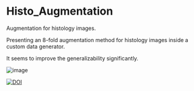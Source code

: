 # Histo_Augmentation
Augmentation for histology images.

Presenting an 8-fold augmentation method for histology images inside a custom data generator.

It seems to improve the generalizability significantly.

![image](https://github.com/SoroushOskouei/Histo_Augmentation/assets/57323986/8c4ba07e-6427-4976-866e-808161bc3ddd)


[![DOI](https://zenodo.org/badge/685451325.svg)](https://zenodo.org/badge/latestdoi/685451325)
